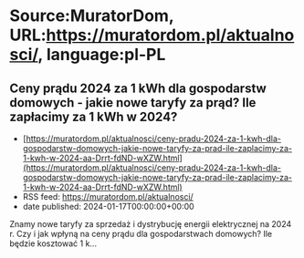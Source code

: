 # Source:MuratorDom, URL:https://muratordom.pl/aktualnosci/, language:pl-PL

## Ceny prądu 2024 za 1 kWh dla gospodarstw domowych - jakie nowe taryfy za prąd? Ile zapłacimy za 1 kWh w 2024?
 - [https://muratordom.pl/aktualnosci/ceny-pradu-2024-za-1-kwh-dla-gospodarstw-domowych-jakie-nowe-taryfy-za-prad-ile-zaplacimy-za-1-kwh-w-2024-aa-Drrt-fdND-wXZW.html](https://muratordom.pl/aktualnosci/ceny-pradu-2024-za-1-kwh-dla-gospodarstw-domowych-jakie-nowe-taryfy-za-prad-ile-zaplacimy-za-1-kwh-w-2024-aa-Drrt-fdND-wXZW.html)
 - RSS feed: https://muratordom.pl/aktualnosci/
 - date published: 2024-01-17T00:00:00+00:00

Znamy nowe taryfy za sprzedaż i dystrybucję energii elektrycznej na 2024 r. Czy i jak wpłyną na ceny prądu dla gospodarstwach domowych? Ile będzie kosztować 1 k...

